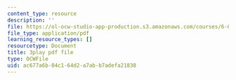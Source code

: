 ```yaml
---
content_type: resource
description: ''
file: https://ol-ocw-studio-app-production.s3.amazonaws.com/courses/6-0001-introduction-to-computer-science-and-programming-in-python-fall-2016/ac677a6b04c164d2a7abb7adefa21838_lniF6ys2CIk.pdf
file_type: application/pdf
learning_resource_types: []
resourcetype: Document
title: 3play pdf file
type: OCWFile
uid: ac677a6b-04c1-64d2-a7ab-b7adefa21838
---
```


